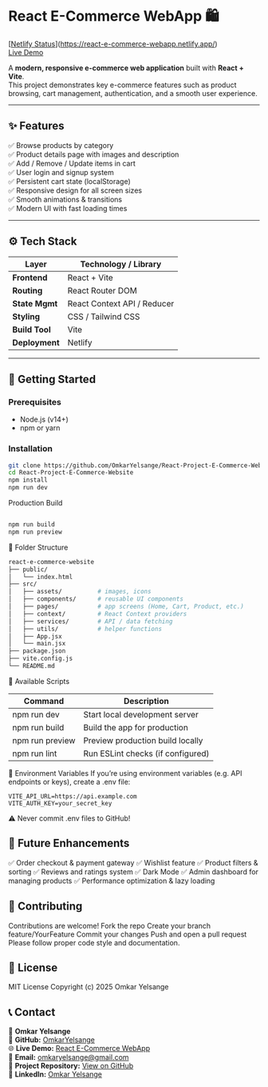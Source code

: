 
# React E-Commerce WebApp 🛍️

[[Netlify Status](https://api.netlify.com/api/v1/badges/0f6e2b3a-badge-example/deploy-status)](https://react-e-commerce-webapp.netlify.app/)  
[Live Demo](https://react-e-commerce-webapp.netlify.app/)

A **modern, responsive e-commerce web application** built with **React + Vite**.  
This project demonstrates key e-commerce features such as product browsing, cart management, authentication, and a smooth user experience.

---
## ✨ Features

✅ Browse products by category  
✅ Product details page with images and description  
✅ Add / Remove / Update items in cart  
✅ User login and signup system  
✅ Persistent cart state (localStorage)  
✅ Responsive design for all screen sizes  
✅ Smooth animations & transitions  
✅ Modern UI with fast loading times  

---

## ⚙️ Tech Stack

| Layer            | Technology / Library             |
|------------------|----------------------------------|
| **Frontend**     | React + Vite                     |
| **Routing**      | React Router DOM                 |
| **State Mgmt**   | React Context API / Reducer      |
| **Styling**      | CSS / Tailwind CSS               |
| **Build Tool**   | Vite                             |
| **Deployment**   | Netlify                          |

---

## 🚀 Getting Started

### Prerequisites
- Node.js (v14+)
- npm or yarn

### Installation
```bash
git clone https://github.com/OmkarYelsange/React-Project-E-Commerce-Website.git
cd React-Project-E-Commerce-Website
npm install
npm run dev
```

Production Build

```bash

npm run build
npm run preview

```

🧩 Folder Structure

```bash
react-e-commerce-website
├── public/
│   └── index.html
├── src/
│   ├── assets/          # images, icons
│   ├── components/      # reusable UI components
│   ├── pages/           # app screens (Home, Cart, Product, etc.)
│   ├── context/         # React Context providers
│   ├── services/        # API / data fetching
│   ├── utils/           # helper functions
│   ├── App.jsx
│   └── main.jsx
├── package.json
├── vite.config.js
└── README.md

```

🧰 Available Scripts


| Command         | Description                      |
|-----------------|----------------------------------|
| npm run dev     | Start local development server   |
| npm run build   | Build the app for production     |
| npm run preview | Preview production build locally |
| npm run lint    | Run ESLint checks (if configured)|


🔐 Environment Variables
If you’re using environment variables (e.g. API endpoints or keys), create a .env file:

```
VITE_API_URL=https://api.example.com
VITE_AUTH_KEY=your_secret_key

```
⚠️ Never commit .env files to GitHub!

## 🚧 Future Enhancements

✅ Order checkout & payment gateway
✅ Wishlist feature
✅ Product filters & sorting
✅ Reviews and ratings system
✅ Dark Mode
✅ Admin dashboard for managing products
✅ Performance optimization & lazy loading

## 🤝 Contributing

Contributions are welcome!
Fork the repo
Create your branch feature/YourFeature
Commit your changes
Push and open a pull request
Please follow proper code style and documentation.

## 🧾 License

MIT License
Copyright (c) 2025 Omkar Yelsange


## 📞 Contact

👤 **Omkar Yelsange**  
💼 **GitHub:** [OmkarYelsange](https://github.com/OmkarYelsange)  
🌐 **Live Demo:** [React E-Commerce WebApp](https://react-e-commerce-webapp.netlify.app/)  
📧 **Email:** omkaryelsange@gmail.com  
🔗 **Project Repository:** [View on GitHub](https://github.com/OmkarYelsange/React-Project-E-Commerce-Website)  
💬 **LinkedIn:** [Omkar Yelsange](https://www.linkedin.com/in/omkaryelsange)
